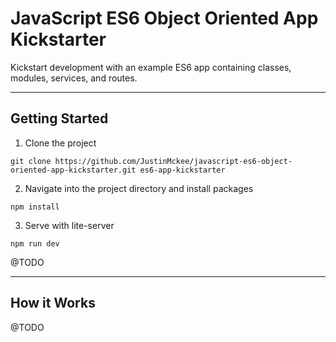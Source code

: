 # JavaScript ES6 Object Oriented App Kickstarter
Kickstart development with an example ES6 app containing classes, modules, services, and routes.

---
## Getting Started
1. Clone the project
```
git clone https://github.com/JustinMckee/javascript-es6-object-oriented-app-kickstarter.git es6-app-kickstarter
```
2. Navigate into the project directory and install packages
```
npm install
```
3. Serve with lite-server
```
npm run dev
```

@TODO

---
## How it Works
@TODO
